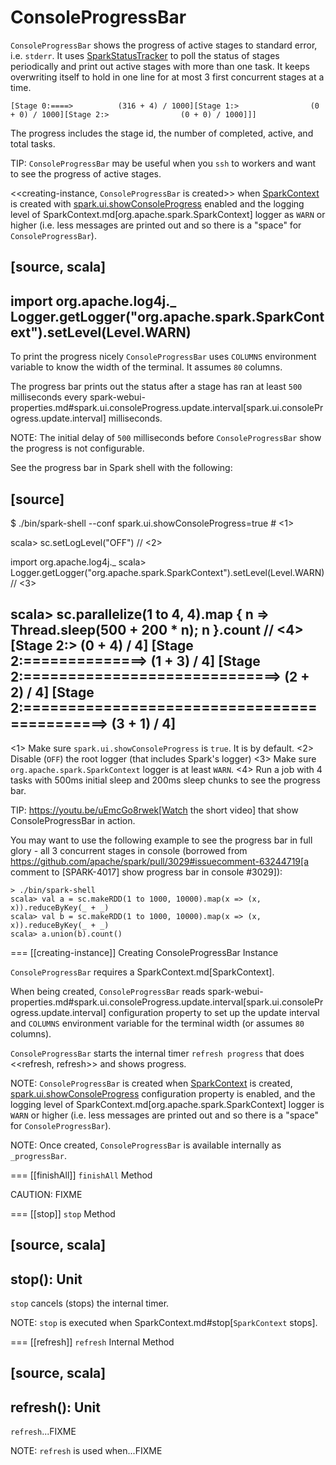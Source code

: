 # ConsoleProgressBar

`ConsoleProgressBar` shows the progress of active stages to standard error, i.e. `stderr`. It uses [SparkStatusTracker](SparkStatusTracker.md) to poll the status of stages periodically and print out active stages with more than one task. It keeps overwriting itself to hold in one line for at most 3 first concurrent stages at a time.

```text
[Stage 0:====>          (316 + 4) / 1000][Stage 1:>                (0 + 0) / 1000][Stage 2:>                (0 + 0) / 1000]]]
```

The progress includes the stage id, the number of completed, active, and total tasks.

TIP: `ConsoleProgressBar` may be useful when you `ssh` to workers and want to see the progress of active stages.

<<creating-instance, `ConsoleProgressBar` is created>> when [SparkContext](SparkContext.md) is created with [spark.ui.showConsoleProgress](configuration-properties.md#spark.ui.showConsoleProgress) enabled and the logging level of SparkContext.md[org.apache.spark.SparkContext] logger as `WARN` or higher (i.e. less messages are printed out and so there is a "space" for `ConsoleProgressBar`).

[source, scala]
----
import org.apache.log4j._
Logger.getLogger("org.apache.spark.SparkContext").setLevel(Level.WARN)
----

To print the progress nicely `ConsoleProgressBar` uses `COLUMNS` environment variable to know the width of the terminal. It assumes `80` columns.

The progress bar prints out the status after a stage has ran at least `500` milliseconds every spark-webui-properties.md#spark.ui.consoleProgress.update.interval[spark.ui.consoleProgress.update.interval] milliseconds.

NOTE: The initial delay of `500` milliseconds before `ConsoleProgressBar` show the progress is not configurable.

See the progress bar in Spark shell with the following:

[source]
----
$ ./bin/spark-shell --conf spark.ui.showConsoleProgress=true  # <1>

scala> sc.setLogLevel("OFF")  // <2>

import org.apache.log4j._
scala> Logger.getLogger("org.apache.spark.SparkContext").setLevel(Level.WARN)  // <3>

scala> sc.parallelize(1 to 4, 4).map { n => Thread.sleep(500 + 200 * n); n }.count  // <4>
[Stage 2:>                                                          (0 + 4) / 4]
[Stage 2:==============>                                            (1 + 3) / 4]
[Stage 2:=============================>                             (2 + 2) / 4]
[Stage 2:============================================>              (3 + 1) / 4]
----
<1> Make sure `spark.ui.showConsoleProgress` is `true`. It is by default.
<2> Disable (`OFF`) the root logger (that includes Spark's logger)
<3> Make sure `org.apache.spark.SparkContext` logger is at least `WARN`.
<4> Run a job with 4 tasks with 500ms initial sleep and 200ms sleep chunks to see the progress bar.

TIP: https://youtu.be/uEmcGo8rwek[Watch the short video] that show ConsoleProgressBar in action.

You may want to use the following example to see the progress bar in full glory - all 3 concurrent stages in console (borrowed from https://github.com/apache/spark/pull/3029#issuecomment-63244719[a comment to [SPARK-4017\] show progress bar in console #3029]):

```
> ./bin/spark-shell
scala> val a = sc.makeRDD(1 to 1000, 10000).map(x => (x, x)).reduceByKey(_ + _)
scala> val b = sc.makeRDD(1 to 1000, 10000).map(x => (x, x)).reduceByKey(_ + _)
scala> a.union(b).count()
```

=== [[creating-instance]] Creating ConsoleProgressBar Instance

`ConsoleProgressBar` requires a SparkContext.md[SparkContext].

When being created, `ConsoleProgressBar` reads spark-webui-properties.md#spark.ui.consoleProgress.update.interval[spark.ui.consoleProgress.update.interval] configuration property to set up the update interval and `COLUMNS` environment variable for the terminal width (or assumes `80` columns).

`ConsoleProgressBar` starts the internal timer `refresh progress` that does <<refresh, refresh>> and shows progress.

NOTE: `ConsoleProgressBar` is created when [SparkContext](SparkContext.md) is created, [spark.ui.showConsoleProgress](configuration-properties.md#spark.ui.showConsoleProgress) configuration property is enabled, and the logging level of SparkContext.md[org.apache.spark.SparkContext] logger is `WARN` or higher (i.e. less messages are printed out and so there is a "space" for `ConsoleProgressBar`).

NOTE: Once created, `ConsoleProgressBar` is available internally as `_progressBar`.

=== [[finishAll]] `finishAll` Method

CAUTION: FIXME

=== [[stop]] `stop` Method

[source, scala]
----
stop(): Unit
----

`stop` cancels (stops) the internal timer.

NOTE: `stop` is executed when SparkContext.md#stop[`SparkContext` stops].

=== [[refresh]] `refresh` Internal Method

[source, scala]
----
refresh(): Unit
----

`refresh`...FIXME

NOTE: `refresh` is used when...FIXME
